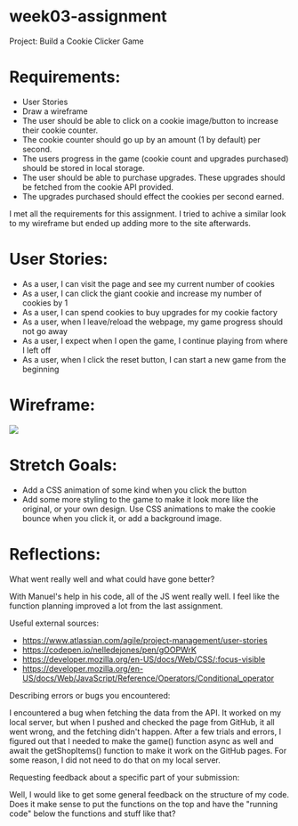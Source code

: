 # week03-assignment

Project: Build a Cookie Clicker Game

# Requirements:

- User Stories
- Draw a wireframe
- The user should be able to click on a cookie image/button to increase their cookie counter.
- The cookie counter should go up by an amount (1 by default) per second.
- The users progress in the game (cookie count and upgrades purchased) should be stored in local storage.
- The user should be able to purchase upgrades. These upgrades should be fetched from the cookie API provided.
- The upgrades purchased should effect the cookies per second earned.

I met all the requirements for this assignment. I tried to achive a similar look to my wireframe but ended up adding more to the site afterwards.

# User Stories:

- As a user, I can visit the page and see my current number of cookies
- As a user, I can click the giant cookie and increase my number of cookies by 1
- As a user, I can spend cookies to buy upgrades for my cookie factory
- As a user, when I leave/reload the webpage, my game progress should not go away
- As a user, I expect when I open the game, I continue playing from where I left off
- As a user, when I click the reset button, I can start a new game from the beginning

# Wireframe:

![](https://d-g-szabo.github.io/week03-assignment/cookies_clicker_wireframe.jpg)

# Stretch Goals:

- Add a CSS animation of some kind when you click the button
- Add some more styling to the game to make it look more like the original, or your own design. Use CSS animations to make the cookie bounce when you click it, or add a background image.

# Reflections:

What went really well and what could have gone better?

With Manuel's help in his code, all of the JS went really well. I feel like the function planning improved a lot from the last assignment.

Useful external sources:

- https://www.atlassian.com/agile/project-management/user-stories
- https://codepen.io/nelledejones/pen/gOOPWrK
- https://developer.mozilla.org/en-US/docs/Web/CSS/:focus-visible
- https://developer.mozilla.org/en-US/docs/Web/JavaScript/Reference/Operators/Conditional_operator

Describing errors or bugs you encountered:

I encountered a bug when fetching the data from the API. It worked on my local server, but when I pushed and checked the page from GitHub, it all went wrong, and the fetching didn't happen. After a few trials and errors, I figured out that I needed to make the game() function async as well and await the getShopItems() function to make it work on the GitHub pages. For some reason, I did not need to do that on my local server.

Requesting feedback about a specific part of your submission:

Well, I would like to get some general feedback on the structure of my code. Does it make sense to put the functions on the top and have the "running code" below the functions and stuff like that?
